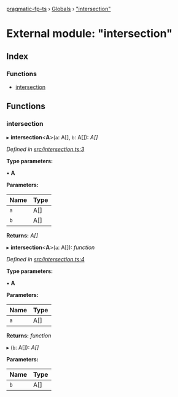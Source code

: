 [pragmatic-fp-ts](../README.md) › [Globals](../globals.md) › ["intersection"](_intersection_.md)

# External module: "intersection"

## Index

### Functions

* [intersection](_intersection_.md#intersection)

## Functions

###  intersection

▸ **intersection**<**A**>(`a`: A[], `b`: A[]): *A[]*

*Defined in [src/intersection.ts:3](https://github.com/hermann-p/pragmatic-fp-ts/blob/0abe0d4/src/intersection.ts#L3)*

**Type parameters:**

▪ **A**

**Parameters:**

Name | Type |
------ | ------ |
`a` | A[] |
`b` | A[] |

**Returns:** *A[]*

▸ **intersection**<**A**>(`a`: A[]): *function*

*Defined in [src/intersection.ts:4](https://github.com/hermann-p/pragmatic-fp-ts/blob/0abe0d4/src/intersection.ts#L4)*

**Type parameters:**

▪ **A**

**Parameters:**

Name | Type |
------ | ------ |
`a` | A[] |

**Returns:** *function*

▸ (`b`: A[]): *A[]*

**Parameters:**

Name | Type |
------ | ------ |
`b` | A[] |
